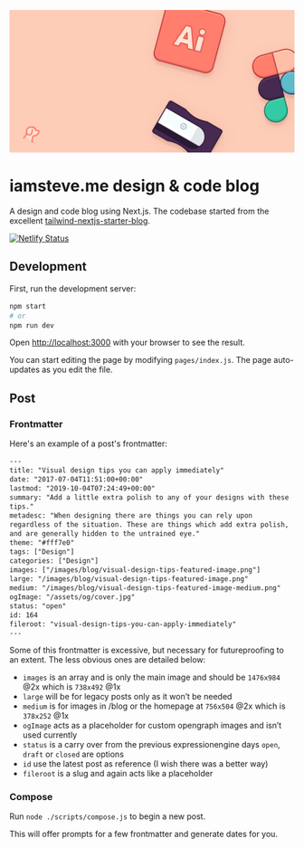 ![iamsteve.me banner](/public/static/images/twitter-card.png)

# iamsteve.me design & code blog
A design and code blog using Next.js. The codebase started from the excellent [tailwind-nextjs-starter-blog](https://github.com/timlrx/tailwind-nextjs-starter-blog).

[![Netlify Status](https://api.netlify.com/api/v1/badges/520edf5b-5787-4b69-a2f0-7ae1efdc3df3/deploy-status)](https://app.netlify.com/sites/iamsteve/deploys)

## Development
First, run the development server:

```bash
npm start
# or
npm run dev
```

Open [http://localhost:3000](http://localhost:3000) with your browser to see the result.

You can start editing the page by modifying `pages/index.js`. The page auto-updates as you edit the file.

## Post

### Frontmatter
Here's an example of a post's frontmatter:

```
---
title: "Visual design tips you can apply immediately"
date: "2017-07-04T11:51:00+00:00"
lastmod: "2019-10-04T07:24:49+00:00"
summary: "Add a little extra polish to any of your designs with these tips."
metadesc: "When designing there are things you can rely upon regardless of the situation. These are things which add extra polish, and are generally hidden to the untrained eye."
theme: "#fff7e0"
tags: ["Design"]
categories: ["Design"]
images: ["/images/blog/visual-design-tips-featured-image.png"]
large: "/images/blog/visual-design-tips-featured-image.png"
medium: "/images/blog/visual-design-tips-featured-image-medium.png"
ogImage: "/assets/og/cover.jpg"
status: "open"
id: 164
fileroot: "visual-design-tips-you-can-apply-immediately"
---
```

Some of this frontmatter is excessive, but necessary for futureproofing to an extent. The less obvious ones are detailed below:

- `images` is an array and is only the main image and should be `1476x984` @2x which is `738x492` @1x
- `large` will be for legacy posts only as it won’t be needed
- `medium` is for images in /blog or the homepage at `756x504` @2x which is `378x252` @1x
- `ogImage` acts as a placeholder for custom opengraph images and isn’t used currently
- `status` is a carry over from the previous expressionengine days `open`, `draft` or `closed` are options
- `id` use the latest post as reference (I wish there was a better way)
- `fileroot` is a slug and again acts like a placeholder

### Compose

Run `node ./scripts/compose.js` to begin a new post.

This will offer prompts for a few frontmatter and generate dates for you.

